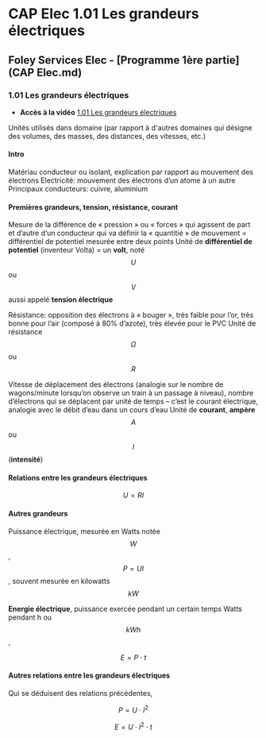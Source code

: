 # CAP Elec 1.01 Les grandeurs électriques
## Foley Services Elec - [Programme 1ère partie](CAP Elec.md)

### 1.01 Les grandeurs électriques

- **Accès à la vidéo** [1.01 Les grandeurs électriques](https://youtu.be/BNpGLPDqrYg)

Unités utilisés dans domaine (par rapport à d'autres domaines qui désigne des volumes, des masses, des distances, des vitesses, etc.)

#### Intro

Matériau conducteur ou isolant, explication par rapport au mouvement des électrons
Electricité: mouvement des électrons d’un atome à un autre
Principaux conducteurs: cuivre, aluminium

#### Premières grandeurs, tension, résistance, courant

Mesure de la différence de « pression » ou « forces » qui agissent de part et d’autre d’un conducteur qui va définir la « quantitié » de mouvement = différentiel de potentiel mesurée entre deux points
Unité de **différentiel de potentiel** (inventeur Volta) = un **volt**, noté $$U$$ ou $$V$$ aussi appelé **tension électrique**

Résistance: opposition des électrons à « bouger », très faible pour l’or, très bonne pour l’air (composé à 80% d’azote), très élevée pour le PVC
Unité de résistance $$\Omega$$  ou $$R$$

Vitesse de déplacement des électrons (analogie sur le nombre de wagons/minute lorsqu’on observe un train à un passage à niveau), nombre d’électrons qui se déplacent par unité de temps – c’est le courant électrique, analogie avec le débit d’eau dans un cours d’eau
Unité de **courant**, **ampère** $$A$$ ou $$I$$ (**intensité**)

#### Relations entre les grandeurs électriques

$$U = RI$$

#### Autres grandeurs

Puissance électrique, mesurée en Watts notée $$W$$, $$P = UI$$, souvent mesurée en kilowatts $$kW$$

**Energie électrique**, puissance exercée pendant un certain temps Watts pendant h ou $$kWh$$, 

$$E = P \cdot t$$

#### Autres relations entre les grandeurs électriques

Qui se déduisent des relations précédentes,

$$P = U \cdot  I^2$$

$$E = U  \cdot I^2 \cdot t$$


